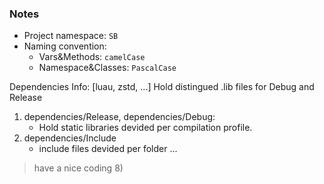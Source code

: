 ### Notes

* Project namespace: `SB`
* Naming convention: 
    - Vars&Methods: `camelCase`
    - Namespace&Classes: `PascalCase`

Dependencies Info: [luau, zstd, ...]
Hold distingued .lib files for Debug and Release
1) dependencies/Release, dependencies/Debug:
    - Hold static libraries devided per compilation profile.
3) dependencies/Include
    - include files devided per folder
    ...

> have a nice coding 8)
